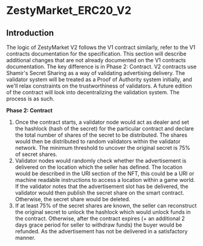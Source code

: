 # ZestyMarket\_ERC20\_V2

## Introduction

The logic of ZestyMarket V2 follows the V1 contract similarly, refer to the V1 contracts documentation for the specification. This section will describe additional changes that are not already documented on the V1 contracts documentation. The key difference is in Phase 2: Contract. V2 contracts use Shamir's Secret Sharing as a way of validating advertising delivery. The validator system will be treated as a Proof of Authority system initially, and we'll relax constraints on the trustworthiness of validators. A future edition of the contract will look into decentralizing the validation system. The process is as such.

**Phase 2: Contract**

1. Once the contract starts, a validator node would act as dealer and set the hashlock \(hash of the secret\) for the particular contract and declare the total number of shares of the secret to be distributed. The shares would then be distributed to random validators within the validator network. The minimum threshold to uncover the original secret is 75% of secret shares.  
2. Validator nodes would randomly check whether the advertisement is delivered on the location which the seller has defined. The location would be described in the URI section of the NFT, this could be a URI or machine readable instructions to access a location within a game world.   If the validator notes that the advertisement slot has be delivered, the validator would then publish the secret share on the smart contract. Otherwise, the secret share would be deleted. 
3. If at least 75% of the secret shares are known, the seller can reconstruct the original secret to unlock the hashlock which would unlock funds in the contract. Otherwise, after the contract expires \(+ an additional 2 days grace period for seller to withdraw funds\) the buyer would be refunded. As the advertisement has not be delivered in a satisfactory manner.





